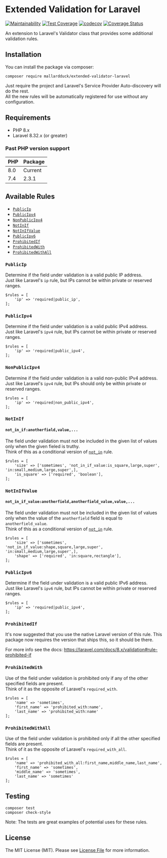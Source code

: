# Extended Validation for Laravel
[![Maintainability](https://api.codeclimate.com/v1/badges/1b7e269bba89fe57e703/maintainability)](https://codeclimate.com/github/mallardduck/extended-validator-laravel/maintainability)
[![Test Coverage](https://api.codeclimate.com/v1/badges/1b7e269bba89fe57e703/test_coverage)](https://codeclimate.com/github/mallardduck/extended-validator-laravel/test_coverage)
[![codecov](https://codecov.io/gh/mallardduck/extended-validator-laravel/branch/main/graph/badge.svg)](https://codecov.io/gh/mallardduck/extended-validator-laravel)
[![Coverage Status](https://coveralls.io/repos/github/mallardduck/extended-validator-laravel/badge.svg?branch=main)](https://coveralls.io/github/mallardduck/extended-validator-laravel?branch=main)


An extension to Laravel's Validator class that provides some additional validation rules.

## Installation
You can install the package via composer:

```
composer require mallardduck/extended-validator-laravel
```
Just require the project and Laravel's Service Provider Auto-discovery will do the rest.  
All the new rules will be automatically registered for use without any configuration.

## Requirements
* PHP 8.x
* Laravel 8.32.x (or greater)

### Past PHP version support
| PHP | Package |
|-----|---------|
| 8.0 | Current |
| 7.4 | 2.3.1 |

## Available Rules
* [`PublicIp`](#publicip)
* [`PublicIpv4`](#publicipv4)
* [`NonPublicIpv4`](#nonpublicipv4)
* [`NotInIf`](#notinif)
* [`NotInIfValue`](#notinifvalue)
* [`PublicIpv6`](#publicipv6)
* [`ProhibitedIf`](#prohibitedif)
* [`ProhibitedWith`](#prohibitedwith)
* [`ProhibitedWithAll`](#prohibitedwithall)

### `PublicIp`
Determine if the field under validation is a valid public IP address.  
Just like Laravel's `ip` rule, but IPs cannot be within private or reserved ranges.

```
$rules = [
    'ip' => 'required|public_ip',
];
```

### `PublicIpv4`
Determine if the field under validation is a valid public IPv4 address.  
Just like Laravel's `ipv4` rule, but IPs cannot be within private or reserved ranges.

```
$rules = [
    'ip' => 'required|public_ipv4',
];
```

### `NonPublicIpv4`
Determine if the field under validation is a valid non-public IPv4 address.  
Just like Laravel's `ipv4` rule, but IPs should only be within private or reserved ranges.

```
$rules = [
    'ip' => 'required|non_public_ipv4',
];
```

### `NotInIf`
#### `not_in_if:anotherfield,value,...`
The field under validation must not be included in the given list of values only when the given fieled is truthy.  
Think of this as a conditional version of [`not_in`](https://laravel.com/docs/8.x/validation#rule-not-in) rule.

```
$rules = [
    'size' => ['sometimes', 'not_in_if_value:is_square,large,super', 'in:small,medium,large,super',],
    'is_square' => ['required', 'boolean'],
];
```

### `NotInIfValue`
#### `not_in_if_value:anotherfield,anotherfield_value,value,...`
The field under validation must not be included in the given list of values only when the value of the `anotherfield` field is equal to `anotherfield_value`.  
Think of this as a conditional version of [`not_in`](https://laravel.com/docs/8.x/validation#rule-not-in) rule.

```
$rules = [
    'size' => ['sometimes', 'not_in_if_value:shape,square,large,super', 'in:small,medium,large,super',],
    'shape' => ['required', 'in:square,rectangle'],
];
```

### `PublicIpv6`
Determine if the field under validation is a valid public IPv6 address.  
Just like Laravel's `ipv6` rule, but IPs cannot be within private or reserved ranges.

```
$rules = [
    'ip' => 'required|public_ipv4',
];
```

### `ProhibitedIf`
It's now suggested that you use the native Laravel version of this rule. 
This package now requires the version that ships this, so it should be there.  

For more info see the docs: https://laravel.com/docs/8.x/validation#rule-prohibited-if

### `ProhibitedWith`
Use of the field under validation is prohibited only if any of the other specified fields are present.  
Think of it as the opposite of Laravel's `required_with`.

```
$rules = [
    'name' => 'sometimes',
    'first_name' => 'prohibited_with:name',
    'last_name' => 'prohibited_with:name'
];
```

### `ProhibitedWithAll`
Use of the field under validation is prohibited only if all the other specified fields are present.  
Think of it as the opposite of Laravel's `required_with_all`.

```
$rules = [
    'name' => 'prohibited_with_all:first_name,middle_name,last_name',
    'first_name' => 'sometimes',
    'middle_name' => 'sometimes',
    'last_name' => 'sometimes'
];
```

## Testing
```
composer test
composer check-style
```
Note: The tests are great examples of potential uses for these rules.

## License
The MIT License (MIT). Please see [License File](LICENSE.md) for more information.
